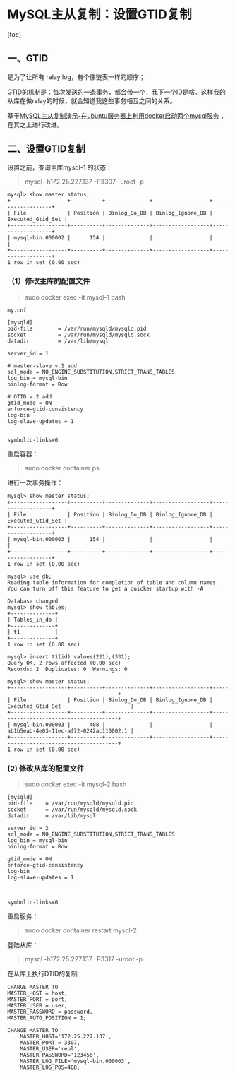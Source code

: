 # MySQL主从复制：设置GTID复制

[toc]

## 一、GTID

是为了让所有 relay log，有个像链表一样的顺序；

GTID的机制是：每次发送的一条事务，都会带一个，我下一个ID是啥。这样我的从库在做relay的时候，就会知道我这些事务相互之间的关系。

基于[MySQL主从复制演示-在ubuntu服务器上利用docker启动两个mysql服务](./2021-11-25-MySQL主从复制演示-在ubuntu服务器上利用docker启动两个mysql服务.md) ，在其之上进行改进。

## 二、设置GTID复制

设置之前，查询主库mysql-1 的状态：

> mysql -h172.25.227.137 -P3307 -uroot -p

```
mysql> show master status;
+------------------+----------+--------------+------------------+-------------------+
| File             | Position | Binlog_Do_DB | Binlog_Ignore_DB | Executed_Gtid_Set |
+------------------+----------+--------------+------------------+-------------------+
| mysql-bin.000002 |      154 |              |                  |                   |
+------------------+----------+--------------+------------------+-------------------+
1 row in set (0.00 sec)
```

### （1）修改主库的配置文件

> sudo docker exec -it mysql-1 bash

`my.cnf`

```
[mysqld]
pid-file        = /var/run/mysqld/mysqld.pid
socket          = /var/run/mysqld/mysqld.sock
datadir         = /var/lib/mysql

server_id = 1

# master-slave v.1 add
sql_mode = NO_ENGINE_SUBSTITUTION,STRICT_TRANS_TABLES
log_bin = mysql-bin
binlog-format = Row

# GTID v.2 add
gtid_mode = ON
enforce-gtid-consistency
log-bin
log-slave-updates = 1


symbolic-links=0
```

重启容器：

> sudo docker container ps

进行一次事务操作：

```mysql
mysql> show master status;
+------------------+----------+--------------+------------------+-------------------+
| File             | Position | Binlog_Do_DB | Binlog_Ignore_DB | Executed_Gtid_Set |
+------------------+----------+--------------+------------------+-------------------+
| mysql-bin.000003 |      154 |              |                  |                   |
+------------------+----------+--------------+------------------+-------------------+
1 row in set (0.00 sec)

mysql> use db;
Reading table information for completion of table and column names
You can turn off this feature to get a quicker startup with -A

Database changed
mysql> show tables;
+--------------+
| Tables_in_db |
+--------------+
| t1           |
+--------------+
1 row in set (0.00 sec)

mysql> insert t1(id) values(221),(331);
Query OK, 2 rows affected (0.00 sec)
Records: 2  Duplicates: 0  Warnings: 0

mysql> show master status;
+------------------+----------+--------------+------------------+----------------------------------------+
| File             | Position | Binlog_Do_DB | Binlog_Ignore_DB | Executed_Gtid_Set                      |
+------------------+----------+--------------+------------------+----------------------------------------+
| mysql-bin.000003 |      408 |              |                  | ab1b5eab-4e03-11ec-af72-0242ac110002:1 |
+------------------+----------+--------------+------------------+----------------------------------------+
1 row in set (0.00 sec)
```



### (2) 修改从库的配置文件

> sudo docker exec -it mysql-2 bash

```
[mysqld]
pid-file	= /var/run/mysqld/mysqld.pid
socket		= /var/run/mysqld/mysqld.sock
datadir		= /var/lib/mysql

server_id = 2
sql_mode = NO_ENGINE_SUBSTITUTION,STRICT_TRANS_TABLES
log_bin = mysql-bin
binlog-format = Row

gtid_mode = ON
enforce-gtid-consistency
log-bin
log-slave-updates = 1



symbolic-links=0
```

重启服务：

> sudo docker container restart mysql-2

登陆从库：

> mysql -h172.25.227.137 -P3317 -uroot -p

在从库上执行DTID的复制

```
CHANGE MASTER TO
MASTER_HOST = host,
MASTER_PORT = port,
MASTER_USER = user,
MASTER_PASSWORD = password,
MASTER_AUTO_POSITION = 1;

CHANGE MASTER TO
    MASTER_HOST='172.25.227.137',  
    MASTER_PORT = 3307,
    MASTER_USER='repl',      
    MASTER_PASSWORD='123456',   
    MASTER_LOG_FILE='mysql-bin.000003',
    MASTER_LOG_POS=408;
```





